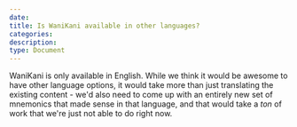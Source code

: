 ```yaml
---
date:
title: Is WaniKani available in other languages?
categories:
description:
type: Document
---
```

WaniKani is only available in English. While we think it would be awesome to have other language options, it would take more than just translating the existing content - we'd also need to come up with an entirely new set of mnemonics that made sense in that language, and that would take a _ton_ of work that we're just not able to do right now.
